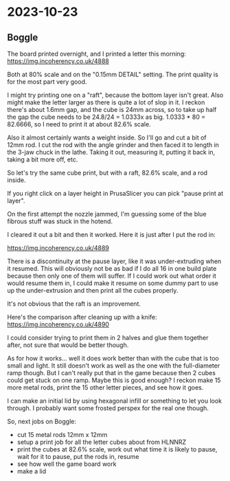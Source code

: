# 2023-10-23

## Boggle

The board printed overnight, and I printed a letter this morning: https://img.incoherency.co.uk/4888

Both at 80% scale and on the "0.15mm DETAIL" setting. The print quality is for the most part very good.

I might try printing one on a "raft", because the bottom layer isn't great. Also might make the letter
larger as there is quite a lot of slop in it. I reckon there's about 1.6mm gap, and the cube is 24mm across,
so to take up half the gap the cube needs to be 24.8/24 = 1.0333x as big. 1.0333 * 80 = 82.6666, so I need
to print it at about 82.6% scale.

Also it almost certainly wants a weight inside. So I'll go and cut a bit of 12mm rod.
I cut the rod with the angle grinder and then faced it to length in the 3-jaw chuck in the lathe. Taking it out,
measuring it, putting it back in, taking a bit more off, etc.

So let's try the same cube print, but with a raft, 82.6% scale, and a rod inside.

If you right click on a layer height in PrusaSlicer you can pick "pause print at layer".

On the first attempt the nozzle jammed, I'm guessing some of the blue fibrous stuff was stuck in the hotend.

I cleared it out a bit and then it worked. Here it is just after I put the rod in:

https://img.incoherency.co.uk/4889

There is a discontinuity at the pause layer, like it was under-extruding when it resumed. This will obviously
not be as bad if I do all 16 in one build plate because then only one of them will suffer. If I could work out
what order it would resume them in, I could make it resume on some dummy part to use up the under-extrusion
and then print all the cubes properly.

It's not obvious that the raft is an improvement.

Here's the comparison after cleaning up with a knife: https://img.incoherency.co.uk/4890

I could consider trying to print them in 2 halves and glue them together after, not sure that would be better though.

As for how it works... well it does work better than with the cube that is too small and light. It still doesn't
work as well as the one with the full-diameter ramp though. But I can't really put that in the game because then
2 cubes could get stuck on one ramp. Maybe this is good enough? I reckon make 15 more metal rods, print the 15
other letter pieces, and see how it goes.

I can make an initial lid by using hexagonal infill or something to let you look through. I probably want some
frosted perspex for the real one though.

So, next jobs on Boggle:

* cut 15 metal rods 12mm x 12mm
* setup a print job for all the letter cubes about from HLNNRZ
* print the cubes at 82.6% scale, work out what time it is likely to pause, wait for it to pause, put the rods in, resume
* see how well the game board work
* make a lid
